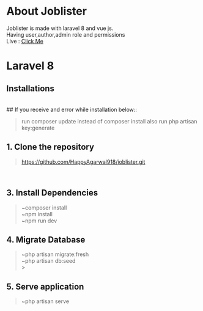 # About Joblister
Joblister is made with laravel 8 and vue js. <br/>
Having user,author,admin role and permissions <br/>
Live : [Click Me](http://joblister-laravel-8.herokuapp.com) <br/>

# Laravel 8

## Installations

<br />
## If you receive and error while installation below::

> run composer update instead of composer install
> also run php artisan key:generate

## 1. Clone the repository

> https://github.com/HappyAgarwal918/joblister.git

<br />

## 3. Install Dependencies

> ~composer install <br />
> ~npm install <br />
> ~npm run dev
> <br />

## 4. Migrate Database

> ~php artisan migrate:fresh <br />
> ~php artisan db:seed <br /> > <br />

## 5. Serve application

> ~php artisan serve <br />

